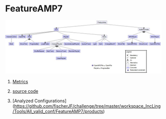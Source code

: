 # FeatureAMP7

![image](https://raw.githubusercontent.com/fischerJF/challenge/master/featureModel/FeatureAMP7.JPG)

1. [Metrics](https://github.com/fischerJF/challenge/blob/master/metrics/FeatureAMP7.csv)
 
2. [source code](https://github.com/fischerJF/challenge/tree/master/workspace_IncLing/FeatureAMP7)

4. [Analyzed Configurations] (https://github.com/fischerJF/challenge/tree/master/workspace_IncLing/Tools/All_valid_conf/FeatureAMP7/products)